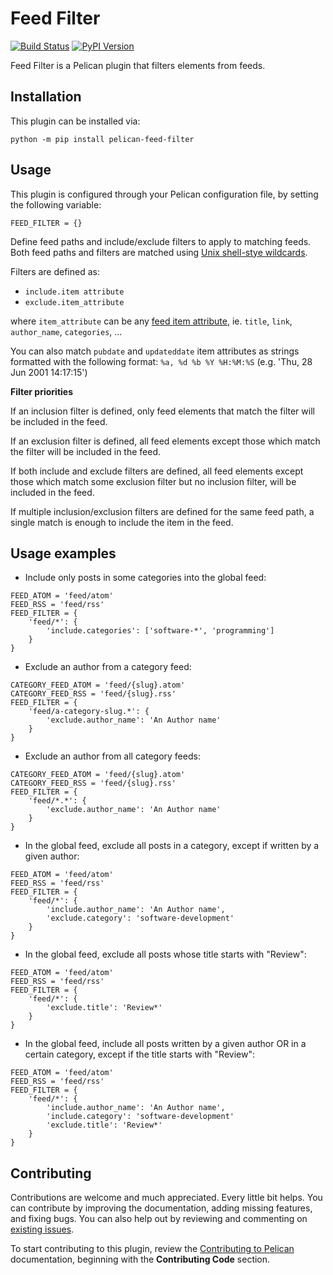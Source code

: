# Feed Filter

[![Build Status](https://img.shields.io/github/actions/workflow/status/pelican-plugins/feed-filter/main.yml?branch=master)](https://github.com/pelican-plugins/feed-filter/actions)
[![PyPI Version](https://img.shields.io/pypi/v/pelican-feed-filter)](https://pypi.org/project/pelican-feed-filter/)

Feed Filter is a Pelican plugin that filters elements from feeds.

Installation
------------

This plugin can be installed via:

    python -m pip install pelican-feed-filter

Usage
-----

This plugin is configured through your Pelican configuration file, by setting the following variable:

`FEED_FILTER = {}`

Define feed paths and include/exclude filters to apply to matching feeds. Both feed paths and filters are matched using [Unix shell-stye wildcards][1].

Filters are defined as:
* `include.item attribute`
* `exclude.item_attribute`

where `item_attribute` can be any [feed item attribute][2], ie. `title`, `link`, `author_name`, `categories`, ...

You can also match `pubdate` and `updateddate` item attributes as strings formatted with the following format: `%a, %d %b %Y %H:%M:%S` (e.g. 'Thu, 28 Jun 2001 14:17:15')

**Filter priorities**

If an inclusion filter is defined, only feed elements that match the filter will be included in the feed.

If an exclusion filter is defined, all feed elements except those which match the filter will be included in the feed.

If both include and exclude filters are defined, all feed elements except those which match some exclusion filter but no inclusion filter, will be included in the feed.

If multiple inclusion/exclusion filters are defined for the same feed path, a single match is enough to include the item in the feed.

Usage examples
--------------

* Include only posts in some categories into the global feed:
```
FEED_ATOM = 'feed/atom'
FEED_RSS = 'feed/rss'
FEED_FILTER = {
    'feed/*': {
        'include.categories': ['software-*', 'programming']
    }
}
```

* Exclude an author from a category feed:
```
CATEGORY_FEED_ATOM = 'feed/{slug}.atom'
CATEGORY_FEED_RSS = 'feed/{slug}.rss'
FEED_FILTER = {
    'feed/a-category-slug.*': {
        'exclude.author_name': 'An Author name'
    }
}
```

* Exclude an author from all category feeds:
```
CATEGORY_FEED_ATOM = 'feed/{slug}.atom'
CATEGORY_FEED_RSS = 'feed/{slug}.rss'
FEED_FILTER = {
    'feed/*.*': {
        'exclude.author_name': 'An Author name'
    }
}
```

* In the global feed, exclude all posts in a category, except if written by a given author:
```
FEED_ATOM = 'feed/atom'
FEED_RSS = 'feed/rss'
FEED_FILTER = {
    'feed/*': {
        'include.author_name': 'An Author name',
        'exclude.category': 'software-development'
    }
}
```

* In the global feed, exclude all posts whose title starts with "Review":
```
FEED_ATOM = 'feed/atom'
FEED_RSS = 'feed/rss'
FEED_FILTER = {
    'feed/*': {
        'exclude.title': 'Review*'
    }
}
```

* In the global feed, include all posts written by a given author OR in a certain category, except if the title starts with "Review":
```
FEED_ATOM = 'feed/atom'
FEED_RSS = 'feed/rss'
FEED_FILTER = {
    'feed/*': {
        'include.author_name': 'An Author name',
        'include.category': 'software-development'
        'exclude.title': 'Review*'
    }
}
```

Contributing
------------

Contributions are welcome and much appreciated. Every little bit helps. You can contribute by improving the documentation, adding missing features, and fixing bugs. You can also help out by reviewing and commenting on [existing issues][].

To start contributing to this plugin, review the [Contributing to Pelican][] documentation, beginning with the **Contributing Code** section.

[1]: https://docs.python.org/3/library/fnmatch.html "Fnmatch Python module"
[2]: https://github.com/getpelican/feedgenerator/blob/master/feedgenerator/django/utils/feedgenerator.py#L132 "Feed item attributes"
[existing issues]: https://github.com/pelican-plugins/feed-filter/issues
[Contributing to Pelican]: https://docs.getpelican.com/en/latest/contribute.html

